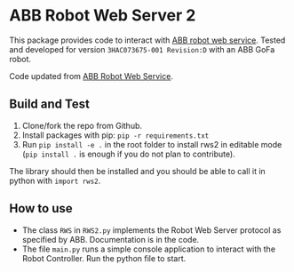 # ABB Robot Web Server 2

This package provides code to interact with [ABB robot web service](https://developercenter.robotstudio.com/api/RWS?urls.primaryName=Introduction).
Tested and developed for version `3HAC073675-001 Revision:D` with an ABB GoFa robot.

Code updated from [ABB Robot Web Service](https://github.com/prinsWindy/ABB-Robot-Machine-Vision/tree/master/RobotWebServices).

## Build and Test

1. Clone/fork the repo from Github.
2. Install packages with pip: `pip -r requirements.txt`
3. Run `pip install -e .` in the root folder to install rws2 in editable mode (`pip install .` is enough if you do not plan to contribute).

The library should then be installed and you should be able to call it in python with `import rws2`.

## How to use

- The class `RWS` in `RWS2.py` implements the Robot Web Server protocol as specified by ABB. Documentation is in the code.
- The file `main.py` runs a simple console application to interact with the Robot Controller. Run the python file to start.
